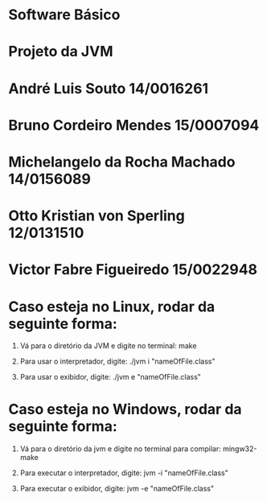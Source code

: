 # Software Básico
# Projeto da JVM

# André Luis Souto 				14/0016261
# Bruno Cordeiro Mendes 		15/0007094
# Michelangelo da Rocha Machado	14/0156089
# Otto Kristian von Sperling	12/0131510
# Victor Fabre Figueiredo       15/0022948

 
# Caso esteja no Linux, rodar da seguinte forma:

1) Vá para o diretório da JVM e digite no terminal:
	 make 

2) Para usar o interpretador, digite:
	 ./jvm i "nameOfFile.class"

3) Para usar o exibidor, digite:
	 ./jvm e "nameOfFile.class"

# Caso esteja no Windows, rodar da seguinte forma:

1) Vá para o diretório da jvm e digite no terminal para compilar:
	 mingw32-make 

2) Para executar o interpretador, digite:
	 jvm -i "nameOfFile.class" 

3) Para executar o exibidor, digite:
	 jvm -e "nameOfFile.class" 

